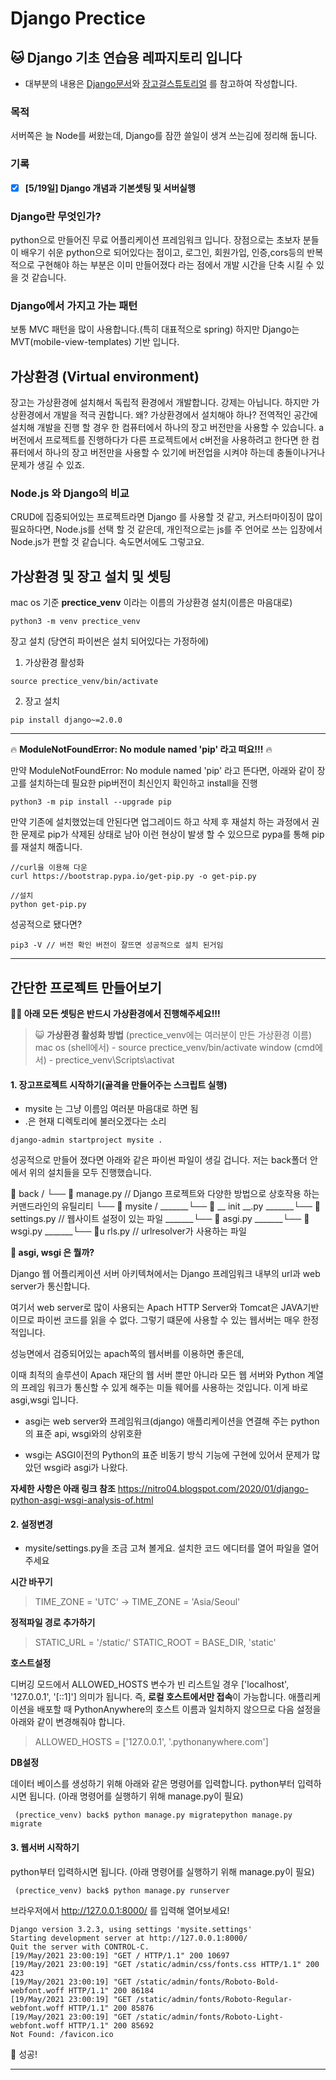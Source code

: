 # Django Prectice

## 🐱 Django 기초 연습용 레파지토리 입니다

- 대부분의 내용은 [Django문서](https://docs.djangoproject.com/ko/3.2/intro/)와 [장고걸스튜토리얼](https://tutorial.djangogirls.org/ko/django_start_project/) 를 참고하여 작성합니다.

### 목적

서버쪽은 늘 Node를 써왔는데, Django를 잠깐 쓸일이 생겨 쓰는김에 정리해 둡니다.

### 기록

- [x] **[5/19일] Django 개념과 기본셋팅 및 서버실행**

### Django란 무엇인가?

python으로 만들어진 무료 어플리케이션 프레임워크 입니다.
장점으로는 초보자 분들이 배우기 쉬운 python으로 되어있다는 점이고, 로그인, 회원가입, 인증,cors등의 반복적으로 구현해야 하는 부분은 이미 만들어졌다 라는 점에서 개발 시간을 단축 시킬 수 있을 것 같습니다.

### Django에서 가지고 가는 패턴

보통 MVC 패턴을 많이 사용합니다.(특히 대표적으로 spring)
하지만 Django는 MVT(mobile-view-templates) 기반 입니다.

## 가상환경 (Virtual environment)

장고는 가상환경에 설치해서 독립적 환경에서 개발합니다.
강제는 아닙니다. 하지만 가상환경에서 개발을 적극 권합니다.
왜? 가상환경에서 설치해야 하나? 전역적인 공간에 설치해 개발을 진행 할 경우
한 컴퓨터에서 하나의 장고 버전만을 사용할 수 있습니다. a버전에서 프로젝트를 진행하다가 다른 프로젝트에서 c버전을 사용하려고 한다면 한 컴퓨터에서 하나의 장고 버전만을 사용할 수 있기에 버전업을 시켜야 하는데 충돌이나거나 문제가 생길 수 있죠.

### Node.js 와 Django의 비교

CRUD에 집중되어있는 프로젝트라면 Django 를 사용할 것 같고,
커스터마이징이 많이 필요하다면, Node.js를 선택 할 것 같은데,
개인적으로는 js를 주 언어로 쓰는 입장에서 Node.js가 편할 것 같습니다.
속도면서에도 그렇고요.

## 가상환경 및 장고 설치 및 셋팅

mac os 기준 **prectice_venv** 이라는 이름의 가상환경 설치(이름은 마음대로)

```shell
python3 -m venv prectice_venv
```

장고 설치 (당연히 파이썬은 설치 되어있다는 가정하에)

1. 가상환경 활성화

```shell (prectice_venv는 여러분이 만든 가상환경 이름)
source prectice_venv/bin/activate
```

2. 장고 설치

```shell
pip install django~=2.0.0
```
---
🔥 **ModuleNotFoundError: No module named 'pip' 라고 떠요!!!** 🔥 

만약 ModuleNotFoundError: No module named 'pip' 라고 뜬다면,
아래와 같이 장고를 설치하는데 필요한 pip버전이 최신인지 확인하고 install을 진행

```shell
python3 -m pip install --upgrade pip
```

만약 기존에 설치했었는데 안된다면 업그레이드 하고 삭제 후 재설치 하는 과정에서 권한 문제로 pip가 삭제된 상태로 남아 이런 현상이 발생 할 수 있으므로 pypa를 통해 pip를 재설치 해줍니다.

```shell
//curl을 이용해 다운
curl https://bootstrap.pypa.io/get-pip.py -o get-pip.py

//설치
python get-pip.py
```

성공적으로 됐다면?

```shell
pip3 -V // 버전 확인 버전이 잘뜨면 성공적으로 설치 된거임
```

---

## 간단한 프로젝트 만들어보기

**✍🏻 아래 모든 셋팅은 반드시 가상환경에서 진행해주세요!!!**

> 😺 **가상환경 활성화 방법**
(prectice_venv에는 여러분이 만든 가상환경 이름)
mac os (shell에서) - source prectice_venv/bin/activate
window (cmd에서) - prectice_venv\Scripts\activat

#### 1. 장고프로젝트 시작하기(골격을 만들어주는 스크립트 실행)

- mysite 는 그냥 이름임 여러분 마음대로 하면 됨
- .은 현재 디렉토리에 불러오겠다는 소리

```shell
django-admin startproject mysite .
```

성공적으로 만들어 졌다면 아래와 같은 파이썬 파일이 생길 겁니다.
저는 back폴더 안에서 위의 설치들을 모두 진행했습니다.

📂 back /
└── 📄 manage.py // Django 프로젝트와 다양한 방법으로 상호작용 하는 커맨드라인의 유틸리티
└── 📂 mysite /
_______└── 📄 __ init __.py
_______└── 📄 settings.py // 웹사이트 설정이 있는 파일
_______└── 📄 asgi.py
_______└── 📄 wsgi.py
_______└── 📄u rls.py // urlresolver가 사용하는 파일

**👀 asgi, wsgi 은 뭘까?**

Django 웹 어플리케이션 서버 아키텍쳐에서는 Django 프레임워크 내부의 url과 web server가 통신합니다.

여기서 web server로 많이 사용되는 Apach HTTP Server와 Tomcat은 JAVA기반이므로 파이썬 코드를 읽을 수 없다. 그렇기 떄문에 사용할 수 있는 웹서버는 매우 한정적입니다.

성능면에서 검증되어있는 apach쪽의 웹서버를 이용하면 좋은데,

이때 최적의 솔루션이 Apach 재단의 웹 서버 뿐만 아니라 모든 웹 서버와 Python 계열의 프레임 워크가 통신할 수 있게 해주는 미들 웨어를 사용하는 것입니다. 이게 바로 asgi,wsgi 입니다.

- asgi는 web server와 프레임워크(django) 애플리케이션을 연결해 주는 python의 표준 api, wsgi와의 상위호환

- wsgi는 ASGI이전의 Python의 표준 비동기 방식 기능에 구현에 있어서 문제가 많았던 wsgi라 asgi가 나왔다.

**자세한 사항은 아래 링크 참조**
https://nitro04.blogspot.com/2020/01/django-python-asgi-wsgi-analysis-of.html

#### 2. 설정변경

- mysite/settings.py을 조금 고쳐 볼게요. 설치한 코드 에디터를 열어 파일을 열어주세요

**시간 바꾸기**

> TIME_ZONE = 'UTC' -> TIME_ZONE = 'Asia/Seoul'

**정적파일 경로 추가하기**

> STATIC_URL = '/static/'
STATIC_ROOT = BASE_DIR, 'static'

**호스트설정**

디버깅 모드에서 ALLOWED_HOSTS 변수가 빈 리스트일 경우 ['localhost', '127.0.0.1', '[::1]'] 의미가 됩니다. 즉, **로컬 호스트에서만 접속**이 가능합니다.
애플리케이션을 배포할 때 PythonAnywhere의 호스트 이름과 일치하지 않으므로 다음 설정을 아래와 같이 변경해줘야 합니다.
> ALLOWED_HOSTS = ['127.0.0.1', '.pythonanywhere.com']

**DB설정**

데이터 베이스를 생성하기 위해 아래와 같은 명령어를 입력합니다.
python부터 입력하시면 됩니다. (아래 명령어를 실행하기 위해 manage.py이 필요)

```shell
 (prectice_venv) back$ python manage.py migratepython manage.py migrate
```

#### 3. 웹서버 시작하기

python부터 입력하시면 됩니다. (아래 명령어를 실행하기 위해 manage.py이 필요)

```shell
 (prectice_venv) back$ python manage.py runserver
```

브라우저에서
http://127.0.0.1:8000/ 를 입력해 열어보세요!

```shell
Django version 3.2.3, using settings 'mysite.settings'
Starting development server at http://127.0.0.1:8000/
Quit the server with CONTROL-C.
[19/May/2021 23:00:19] "GET / HTTP/1.1" 200 10697
[19/May/2021 23:00:19] "GET /static/admin/css/fonts.css HTTP/1.1" 200 423
[19/May/2021 23:00:19] "GET /static/admin/fonts/Roboto-Bold-webfont.woff HTTP/1.1" 200 86184
[19/May/2021 23:00:19] "GET /static/admin/fonts/Roboto-Regular-webfont.woff HTTP/1.1" 200 85876
[19/May/2021 23:00:19] "GET /static/admin/fonts/Roboto-Light-webfont.woff HTTP/1.1" 200 85692
Not Found: /favicon.ico
```

🤩 성공!

---------------------

